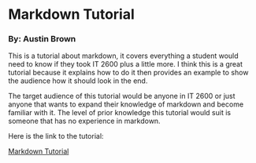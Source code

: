 # Markdown Tutorial

### By: Austin Brown

This is a tutorial about markdown, it covers everything a student would need to know if they took IT 2600 plus a little more. I think this is a great tutorial because it explains how to do it then provides an example to show the audience how it should look in the end.

The target audience of this tutorial would be anyone in IT 2600 or just anyone that wants to expand their knowledge of markdown and become familiar with it. The level of prior knowledge this tutorial would suit is someone that has no experience in markdown. 


Here is the link to the tutorial:

[Markdown Tutorial](code.md)
